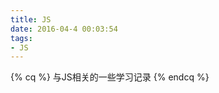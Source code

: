 ```yaml
---
title: JS
date: 2016-04-4 00:03:54
tags: 
- JS
---
```

{% cq %} 与JS相关的一些学习记录 {% endcq %}
<!--more-->
